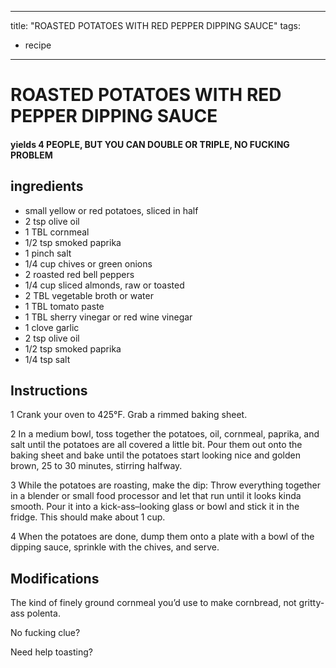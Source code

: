 
---
title: "ROASTED POTATOES WITH RED PEPPER DIPPING SAUCE"
tags:
  - recipe
---
# ROASTED POTATOES WITH RED PEPPER DIPPING SAUCE



#### yields  4 PEOPLE, BUT YOU CAN DOUBLE OR TRIPLE, NO FUCKING PROBLEM


## ingredients
* small yellow or red potatoes, sliced in half 
* 2 tsp olive oil 
* 1 TBL cornmeal 
* 1/2 tsp smoked paprika 
* 1 pinch salt 
* 1/4 cup chives or green onions 
* 2 roasted red bell peppers 
* 1/4 cup sliced almonds, raw or toasted 
* 2 TBL vegetable broth or water 
* 1 TBL tomato paste 
* 1 TBL sherry vinegar or red wine vinegar 
* 1 clove garlic 
* 2 tsp olive oil 
* 1/2 tsp smoked paprika 
* 1/4 tsp salt 



## Instructions
1 Crank your oven to 425°F. Grab a rimmed baking sheet.

2 In a medium bowl, toss together the potatoes, oil, cornmeal, paprika, and salt until the potatoes are all covered a little bit. Pour them out onto the baking sheet and bake until the potatoes start looking nice and golden brown, 25 to 30 minutes, stirring halfway.

3 While the potatoes are roasting, make the dip: Throw everything together in a blender or small food processor and let that run until it looks kinda smooth. Pour it into a kick-ass–looking glass or bowl and stick it in the fridge. This should make about 1 cup.

4 When the potatoes are done, dump them onto a plate with a bowl of the dipping sauce, sprinkle with the chives, and serve.



## Modifications
The kind of finely ground cornmeal you’d use to make cornbread, not gritty-ass polenta.

 No fucking clue?

 Need help toasting?




